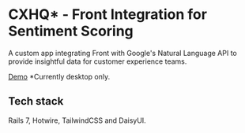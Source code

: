 # CXHQ* - Front Integration for Sentiment Scoring
A custom app integrating Front with Google's Natural Language API to provide insightful data for customer experience teams. 

[Demo](https://y8p47.hatchboxapp.com/)  *Currently desktop only.

## Tech stack
Rails 7, Hotwire, TailwindCSS and DaisyUI. 
